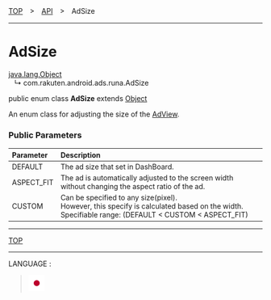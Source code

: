 [TOP](/README.md#top)　>　[API](./README.md)　>　AdSize

---

# AdSize

[java.lang.Object](https://developer.android.com/reference/java/lang/Object.html)<br>
&nbsp;&nbsp;&nbsp;↳&nbsp;com.rakuten.android.ads.runa.AdSize

public enum class **AdSize** extends [Object](https://developer.android.com/reference/java/lang/Object.html)<br>

An enum class for adjusting the size of the [AdView](./AdView.md).

### Public Parameters

|Parameter|Description|
|:---|:---|
|DEFAULT|The ad size that set in DashBoard.|
|ASPECT_FIT|The ad is automatically adjusted to the screen width without changing the aspect ratio of the ad.|
|CUSTOM|Can be specified to any size(pixel).<br>However, this specify is calculated based on the width.<br>Specifiable range: (DEFAULT < CUSTOM < ASPECT_FIT)|


---
[TOP](/README.md#top)

---
LANGUAGE :
> [![ja](/doc/lang/ja.png)](/doc/ja/api/ErrorState.md)
